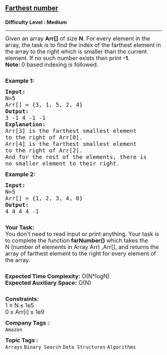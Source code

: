<h2><a href="https://www.geeksforgeeks.org/problems/farthest-number--170636/1?page=29&difficulty=Medium&status=unsolved&sortBy=submissions">Farthest number</a></h2><h3>Difficulty Level : Medium</h3><hr><div class="problems_problem_content__Xm_eO"><p><span style="font-size: 18px;">Given an array <strong>A</strong><strong>rr[]</strong>&nbsp;of size&nbsp;<strong>N</strong>. For every element in the array, the task is to find the index of the farthest element in the array to the right which is smaller than the current element. If no such number exists then print&nbsp;<strong>-1</strong>.</span><br><strong><span style="font-size: 18px;">Note: </span></strong><span style="font-size: 18px;">0 based indexing is followed.</span></p>
<p><br><span style="font-size: 18px;"><strong>Example 1:</strong></span></p>
<pre><span style="font-size: 18px;"><strong>Input:</strong> </span>
<span style="font-size: 18px;">N=5</span>
<span style="font-size: 18px;">Arr[] = {3, 1, 5, 2, 4}</span>
<span style="font-size: 18px;"><strong>Output:</strong> </span>
<span style="font-size: 18px;">3 -1 4 -1 -1</span>
<strong><span style="font-size: 18px;">Explanation:</span></strong>
<span style="font-size: 18px;">Arr[3] is the farthest smallest element
to the right of Arr[0].
Arr[4] is the farthest smallest element
to the right of Arr[2].
And for the rest of the elements, there is
no smaller element to their right.</span>
</pre>
<p><span style="font-size: 18px;"><strong>Example 2:</strong></span></p>
<pre><span style="font-size: 18px;"><strong>Input:</strong> </span>
<span style="font-size: 18px;">N=5</span>
<span style="font-size: 18px;">Arr[] = {1, 2, 3, 4, 0}</span>
<span style="font-size: 18px;"><strong>Output:</strong> </span>
<span style="font-size: 18px;">4 4 4 4 -1</span></pre>
<p><br><span style="font-size: 18px;"><strong>Your Task:&nbsp;</strong></span><br><span style="font-size: 18px;">You don't need to read input or print anything. Your task is to complete the function<strong> farNumber()</strong>&nbsp;which takes the N&nbsp;(number of elements in Array Arr) ,Arr[], and returns the array&nbsp;of farthest element to the right for&nbsp;every&nbsp;element of the array.</span></p>
<p><br><span style="font-size: 18px;"><strong>Expected Time Complexity:</strong> O(N*logN)<br><strong>Expected Auxiliary Space:</strong> O(N)</span></p>
<p><br><strong><span style="font-size: 18px;">Constraints:</span></strong><br><span style="font-size: 18px;">1 </span> <span style="font-size: 18px;">≤ </span> <span style="font-size: 18px;">N</span> <span style="font-size: 18px;">≤ </span> <span style="font-size: 18px;">1e5<br>0</span> <span style="font-size: 18px;">≤ </span> <span style="font-size: 18px;">Arr[i]</span>&nbsp;<span style="font-size: 18px;">≤ </span> <span style="font-size: 18px;">1e9&nbsp;</span></p></div><p><span style=font-size:18px><strong>Company Tags : </strong><br><code>Amazon</code>&nbsp;<br><p><span style=font-size:18px><strong>Topic Tags : </strong><br><code>Arrays</code>&nbsp;<code>Binary Search</code>&nbsp;<code>Data Structures</code>&nbsp;<code>Algorithms</code>&nbsp;